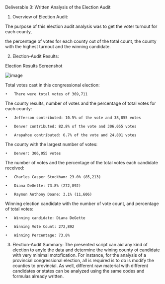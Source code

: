 Deliverable 3: Written Analysis of the Election Audit

  1. Overview of Election Audit: 

The purpose of this election audit analysis was to get the voter turnout for each county, 

the percentage of votes for each county out of the total count, the county with the highest turnout and the winning candidate.

  2. Election-Audit Results: 

Election Results Screenshot

![image](https://user-images.githubusercontent.com/79559910/115131507-a2e21a80-9fc6-11eb-90f1-61df686145f8.png)


Total votes cast in this congressional election: 

    •	There were total votes of 369,711

The county results, number of votes and the percentage of total votes for each county:

    •	Jefferson contributed: 10.5% of the vote and 38,855 votes
  
    •	Denver contributed: 82.8% of the vote and 306,055 votes
  
    •	Arapahoe contributed: 6.7% of the vote and 24,801 votes
  

The county with the largest number of votes: 

    •	Denver: 306,055 votes

The number of votes and the percentage of the total votes each candidate received:

    •	Charles Casper Stockham: 23.0% (85,213)
  
    •	Diana DeGette: 73.8% (272,892)
  
    •	Raymon Anthony Doane: 3.1% (11,606)
  

Winning election candidate with the number of vote count, and percentage of total votes: 

    •	Winning candidate: Diana DeGette
  
    •	Winning Vote Count: 272,892
  
    •	Winning Percentage: 73.8%

3. Election-Audit Summary:
The presented script can aid any kind of election to anyle the data and determine the wining county ot candidate with very minimal motofication. For instance,
for the analysis of a provincial congressional election, all is required is to do is modify the counties to provincial. As well, different raw material with different candidates or states can be analyzed using the same codes and formulas already written.
